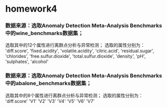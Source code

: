 # homework4

### 数据来源：选取Anomaly Detection Meta-Analysis Benchmarks中的wine_benchmarks数据集；
选取其中的12个属性进行离群点分析与异常检测；
选取的属性分别为： 'diff.score',
'fixed.acidity',
'volatile.acidity',
'citric.acid',
'residual.sugar',
'chlorides',
'free.sulfur.dioxide',
'total.sulfur.dioxide',
'density',
'pH',
'sulphates',
'alcohol'

### 数据来源：选取Anomaly Detection Meta-Analysis Benchmarks中的abalone_benchmarks数据集；
选取其中的8个属性进行离群点分析与异常检测；
选取的属性分别为： 'diff.score'
'V1'
'V2'
'V3'
'V4'
'V5'
'V6'
'V7'

